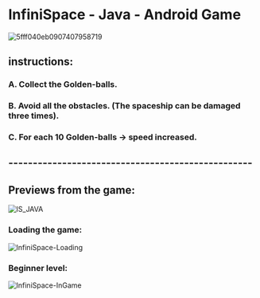 # InfiniSpace - Java - Android Game

![5fff040eb0907407958719](https://user-images.githubusercontent.com/69638284/104465496-c27b3880-55bc-11eb-95c6-41f407c9e36f.gif)


## instructions:
### A. Collect the Golden-balls.
### B. Avoid all the obstacles. (The spaceship can be damaged three times).
### C. For each 10 Golden-balls -> speed increased.

## --------------------------------------------------

## Previews from the game:

![IS_JAVA](https://user-images.githubusercontent.com/69638284/104483806-33c4e680-55d1-11eb-8f71-decf7366a4ef.gif)


### Loading the game:
![InfiniSpace-Loading](https://user-images.githubusercontent.com/69638284/104463396-644d5600-55ba-11eb-98b3-c1930f9006fc.PNG)


### Beginner level:
![InfiniSpace-InGame](https://user-images.githubusercontent.com/69638284/104463394-644d5600-55ba-11eb-86fc-201e65d97f14.png)
